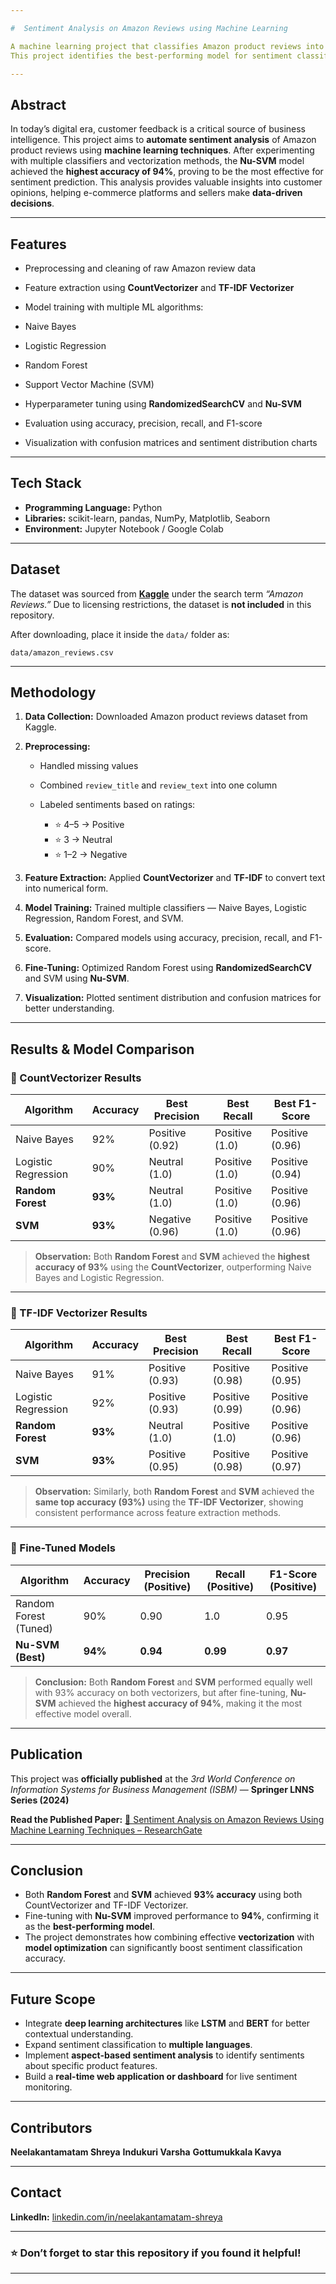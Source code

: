 ```yaml
---

#  Sentiment Analysis on Amazon Reviews using Machine Learning

A machine learning project that classifies Amazon product reviews into **positive**, **negative**, or **neutral** sentiments using classical ML algorithms and feature extraction techniques.
This project identifies the best-performing model for sentiment classification by evaluating multiple algorithms with different text vectorization methods.

---
```


##  Abstract

In today’s digital era, customer feedback is a critical source of business intelligence. This project aims to **automate sentiment analysis** of Amazon product reviews using **machine learning techniques**.
After experimenting with multiple classifiers and vectorization methods, the **Nu-SVM** model achieved the **highest accuracy of 94%**, proving to be the most effective for sentiment prediction.
This analysis provides valuable insights into customer opinions, helping e-commerce platforms and sellers make **data-driven decisions**.

---

##  Features

*  Preprocessing and cleaning of raw Amazon review data
*  Feature extraction using **CountVectorizer** and **TF-IDF Vectorizer**
*  Model training with multiple ML algorithms:

  * Naive Bayes
  * Logistic Regression
  * Random Forest
  * Support Vector Machine (SVM)
*  Hyperparameter tuning using **RandomizedSearchCV** and **Nu-SVM**
*  Evaluation using accuracy, precision, recall, and F1-score
*  Visualization with confusion matrices and sentiment distribution charts

---

##  Tech Stack

* **Programming Language:** Python
* **Libraries:** scikit-learn, pandas, NumPy, Matplotlib, Seaborn
* **Environment:** Jupyter Notebook / Google Colab

---

##  Dataset

The dataset was sourced from **[Kaggle](https://www.kaggle.com/)** under the search term *“Amazon Reviews.”*
Due to licensing restrictions, the dataset is **not included** in this repository.

After downloading, place it inside the `data/` folder as:

```
data/amazon_reviews.csv
```

---

##  Methodology

1. **Data Collection:** Downloaded Amazon product reviews dataset from Kaggle.
2. **Preprocessing:**

   * Handled missing values
   * Combined `review_title` and `review_text` into one column
   * Labeled sentiments based on ratings:

     * ⭐ 4–5 → Positive
     * ⭐ 3 → Neutral
     * ⭐ 1–2 → Negative
3. **Feature Extraction:** Applied **CountVectorizer** and **TF-IDF** to convert text into numerical form.
4. **Model Training:** Trained multiple classifiers — Naive Bayes, Logistic Regression, Random Forest, and SVM.
5. **Evaluation:** Compared models using accuracy, precision, recall, and F1-score.
6. **Fine-Tuning:** Optimized Random Forest using **RandomizedSearchCV** and SVM using **Nu-SVM**.
7. **Visualization:** Plotted sentiment distribution and confusion matrices for better understanding.

---

##  Results & Model Comparison

### 🔹 CountVectorizer Results

| Algorithm           | Accuracy | Best Precision  | Best Recall    | Best F1-Score   |
| ------------------- | -------- | --------------- | -------------- | --------------- |
| Naive Bayes         | 92%      | Positive (0.92) | Positive (1.0) | Positive (0.96) |
| Logistic Regression | 90%      | Neutral (1.0)   | Positive (1.0) | Positive (0.94) |
| **Random Forest**   | **93%**  | Neutral (1.0)   | Positive (1.0) | Positive (0.96) |
| **SVM**             | **93%**  | Negative (0.96) | Positive (1.0) | Positive (0.96) |

>  **Observation:** Both **Random Forest** and **SVM** achieved the **highest accuracy of 93%** using the **CountVectorizer**, outperforming Naive Bayes and Logistic Regression.

---

### 🔹 TF-IDF Vectorizer Results

| Algorithm           | Accuracy | Best Precision  | Best Recall     | Best F1-Score   |
| ------------------- | -------- | --------------- | --------------- | --------------- |
| Naive Bayes         | 91%      | Positive (0.93) | Positive (0.98) | Positive (0.95) |
| Logistic Regression | 92%      | Positive (0.93) | Positive (0.99) | Positive (0.96) |
| **Random Forest**   | **93%**  | Neutral (1.0)   | Positive (1.0)  | Positive (0.96) |
| **SVM**             | **93%**  | Positive (0.95) | Positive (0.98) | Positive (0.97) |

>  **Observation:** Similarly, both **Random Forest** and **SVM** achieved the **same top accuracy (93%)** using the **TF-IDF Vectorizer**, showing consistent performance across feature extraction methods.

---

### 🔹 Fine-Tuned Models

| Algorithm             | Accuracy | Precision (Positive) | Recall (Positive) | F1-Score (Positive) |
| --------------------- | -------- | -------------------- | ----------------- | ------------------- |
| Random Forest (Tuned) | 90%      | 0.90                 | 1.0               | 0.95                |
|  **Nu-SVM (Best)**  | **94%**  | **0.94**             | **0.99**          | **0.97**            |

>  **Conclusion:** Both **Random Forest** and **SVM** performed equally well with 93% accuracy on both vectorizers, but after fine-tuning, **Nu-SVM** achieved the **highest accuracy of 94%**, making it the most effective model overall.

---

##  Publication

This project was **officially published** at the
 *3rd World Conference on Information Systems for Business Management (ISBM)* — **Springer LNNS Series (2024)**

 **Read the Published Paper:**
[🔗 Sentiment Analysis on Amazon Reviews Using Machine Learning Techniques – ResearchGate](https://www.researchgate.net/publication/392245615_Sentiment_Analysis_on_Amazon_Reviews_Using_Machine_Learning_Techniques)

---

##  Conclusion

* Both **Random Forest** and **SVM** achieved **93% accuracy** using both CountVectorizer and TF-IDF Vectorizer.
* Fine-tuning with **Nu-SVM** improved performance to **94%**, confirming it as the **best-performing model**.
* The project demonstrates how combining effective **vectorization** with **model optimization** can significantly boost sentiment classification accuracy.

---

##  Future Scope

*  Integrate **deep learning architectures** like **LSTM** and **BERT** for better contextual understanding.
*  Expand sentiment classification to **multiple languages**.
*  Implement **aspect-based sentiment analysis** to identify sentiments about specific product features.
*  Build a **real-time web application or dashboard** for live sentiment monitoring.

---

##  Contributors

 **Neelakantamatam Shreya**
 **Indukuri Varsha**
 **Gottumukkala Kavya**

---

##  Contact

 **LinkedIn:** [linkedin.com/in/neelakantamatam-shreya](https://linkedin.com/in/neelakantamatam-shreya)

---

### ⭐ Don’t forget to star this repository if you found it helpful!

---
